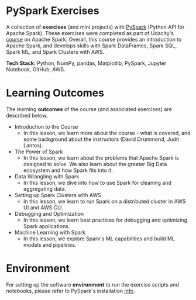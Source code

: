 # PySpark Exercises
A collection of **exercises** (and mini projects) with [PySpark](https://spark.apache.org/docs/latest/api/python/index.html) (Python API for Apache Spark). These exercises were completed as part of Udacity's [course](https://www.udacity.com/course/learn-spark-at-udacity--ud2002) on Apache Spark. Overall, this course provides an introduction to Apache Spark, and develops skills with Spark DataFrames, Spark SQL, Spark ML, and Spark Clusters with AWS.  

**Tech Stack:** Python, NumPy, pandas, Matplotlib, PySpark, Jupyter Notebook, GitHub, AWS.  

# Learning Outcomes 
The learning **outcomes** of the course (and associated exercises) are described below.  

- Introduction to the Course
    - In this lesson, we learn more about the course - what is covered, and some background about the instructors (David Drummond, Judit Lantos).
- The Power of Spark
    - In this lesson, we learn about the problems that Apache Spark is designed to solve. We also learn about the greater Big Data ecosystem and how Spark fits into it.
- Data Wrangling with Spark
    - In this lesson, we dive into how to use Spark for cleaning and aggregating data.
- Setting up Spark Clusters with AWS
    - In this lesson, we learn to run Spark on a distributed cluster in AWS UI and AWS CLI.
- Debugging and Optimization
    - In this lesson, we learn best practices for debugging and optimizing Spark applications.
- Machine Learning with Spark
    - In this lesson, we explore Spark's ML capabilities and build ML models and pipelines.

 # Environment
 For setting up the software **environment** to run the exercise scripts and notebooks, please refer to PySpark's installation [info](https://spark.apache.org/docs/latest/api/python/getting_started/install.html).  
 
